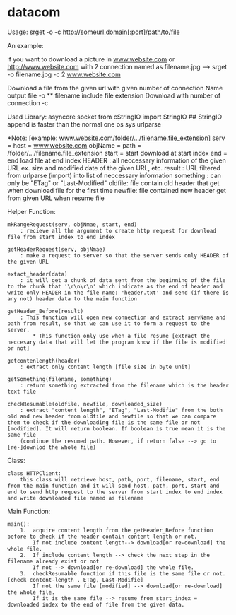 # datacom

Usage:  srget -o <output file> -c <numConn> http://someurl.domain[:port]/path/to/file

An example: 

if you want to download a picture in www.website.com or http://www.website.com with 2 connection named as filename.jpg
-->  srget -o filename.jpg -c 2 www.website.com

Download a file from the given url with given number of connection
Name output file -o <filename> 
		** filename include file extension
Download with number of connection -c <number of connection> 

Used Library:
	asyncore
	socket 
	from cStringIO import StringIO ## StringIO append is faster than the normal one
	os
	sys
	urlparse 
	
*Note:	[example: www.website.com/folder/.../filename.file_extension]
	serv = host = www.website.com
	objName = path = /folder/.../filename.file_extension
	start = start download at start index
	end = end load file at end index
	HEADER : all neccessary information of the given URL ex. size and modified date of the given URL, etc.
	result : URL filtered from urlparse (import) into list of neccessary information
	something : can only be "ETag" or "Last-Modified"
	oldfile: file contain old header that get when download file for the first time 
	newfile: file contained new header get from given URL when resume file 

Helper Function:

	mkRangeRequest(serv, objNmae, start, end)
		: recieve all the argument to create http request for download file from start index to end index

	getHeaderRequest(serv, objNmae)
		: make a request to server so that the server sends only HEADER of the given URL

	extact_header(data)
		: it will get a chunk of data sent from the beginning of the file to the chunk that '\r\n\r\n' which indicate as the end of header and write only HEADER in the file name: 'header.txt' and send (if there is any not) header data to the main function

	getHeader_Before(result)
		: This function will open new connection and extract servName and path from result, so that we can use it to form a request to the server.
			* This function only use when a file resume [extract the neccesary data that will let the program know if the file is modified or not]

	getcontenlength(header)
		: extract only content length [file size in byte unit] 

	getSomething(filename, something)
		: return something extracted from the filename which is the header text file

	checkResumable(oldfile, newfile, downloaded_size)
		: extract "content length", "ETag", "Last-Modifie" from the both old and new header from oldfile and newfile so that we can compare them to check if the downloading file is the same file or not [modified]. It will return boolean. If boolean is true mean it is the same file 
		(continue the resumed path. However, if return false --> go to [re-]downlod the whole file)
Class:

	class HTTPClient:
		this class will retrieve host, path, port, filename, start, end from the main function and it will send host, path, port, start and end to send http request to the server from start index to end index and write downloaded file named as filename

Main Function:

	main():
		1.	acquire content length from the getHeader_Before function before to check if the header contain content length or not.
			If not include content length--> download[or re-download] the whole file.
		2.	If include content length --> check the next step in the filename already exist or not
			If not --> download[or re-download] the whole file.
		3.	checkResumable function if this file is the same file or not. [check content-length , ETag, Last-Modifie]
			If not the same file [modified] --> download[or re-download] the whole file.
			If it is the same file --> resume from start_index = downloaded index to the end of file from the given data.


